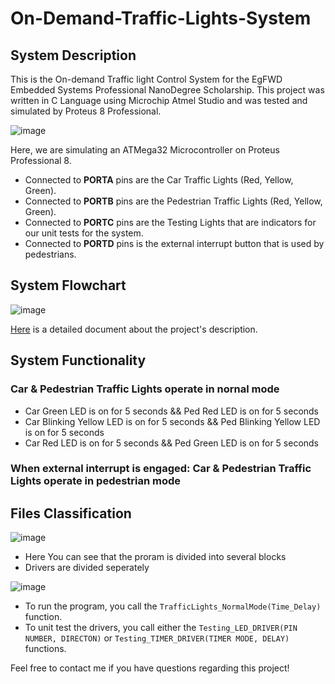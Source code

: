 # On-Demand-Traffic-Lights-System

## System Description
This is the On-demand Traffic light Control System for the EgFWD Embedded Systems Professional NanoDegree Scholarship. This project was written in C Language using Microchip Atmel Studio and was tested and simulated by Proteus 8 Professional.

![image](https://user-images.githubusercontent.com/36197508/192499606-93e07698-a6c5-4135-b394-65b86ed69afb.png)

Here, we are simulating an ATMega32 Microcontroller on Proteus Professional 8.
- Connected to **PORTA** pins are the Car Traffic Lights (Red, Yellow, Green).
- Connected to **PORTB** pins are the Pedestrian Traffic Lights (Red, Yellow, Green).
- Connected to **PORTC** pins are the Testing Lights that are indicators for our unit tests for the system.
- Connected to **PORTD** pins is the external interrupt button that is used by pedestrians.

## System Flowchart
![image](https://user-images.githubusercontent.com/36197508/192501931-826772f1-a103-456e-980f-100798c651d3.png)

[Here](https://drive.google.com/file/d/1AfnwDXWltdA5gQJPY0MVsqUbXjIZ0MEK/view?usp=sharing) is a detailed document about the project's description.

## System Functionality

### Car & Pedestrian Traffic Lights operate in nornal mode
- Car Green LED is on for 5 seconds   &&    Ped Red LED is on for 5 seconds
- Car Blinking Yellow LED is on for 5 seconds   &&    Ped Blinking Yellow LED is on for 5 seconds
- Car Red LED is on for 5 seconds   &&   Ped Green LED is on for 5 seconds

### When external interrupt is engaged: Car & Pedestrian Traffic Lights operate in pedestrian mode

## Files Classification
![image](https://user-images.githubusercontent.com/36197508/192508807-8086cf41-fd17-4c94-b6d0-611552b182cf.png)

- Here You can see that the proram is divided into several blocks
- Drivers are divided seperately

![image](https://user-images.githubusercontent.com/36197508/192509129-1d5de894-e858-4d89-8a21-bac14869ba1c.png)
- To run the program, you call the `TrafficLights_NormalMode(Time_Delay)` function.
- To unit test the drivers, you call either the `Testing_LED_DRIVER(PIN NUMBER, DIRECTON)` or `Testing_TIMER_DRIVER(TIMER MODE, DELAY)` functions.

Feel free to contact me if you have questions regarding this project!
